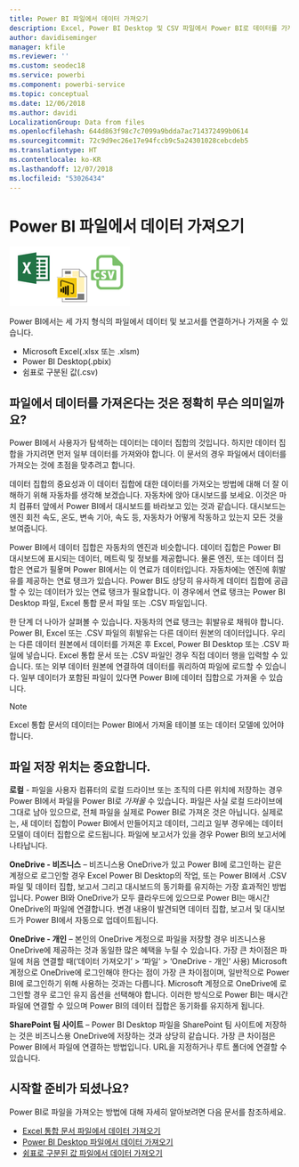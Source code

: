 ```yaml
---
title: Power BI 파일에서 데이터 가져오기
description: Excel, Power BI Desktop 및 CSV 파일에서 Power BI로 데이터를 가져오는 방법 알아보기
author: davidiseminger
manager: kfile
ms.reviewer: ''
ms.custom: seodec18
ms.service: powerbi
ms.component: powerbi-service
ms.topic: conceptual
ms.date: 12/06/2018
ms.author: davidi
LocalizationGroup: Data from files
ms.openlocfilehash: 644d863f98c7c7099a9bdda7ac714372499b0614
ms.sourcegitcommit: 72c9d9ec26e17e94fccb9c5a24301028cebcdeb5
ms.translationtype: HT
ms.contentlocale: ko-KR
ms.lasthandoff: 12/07/2018
ms.locfileid: "53026434"
---
```

# <a name="get-data-from-files-for-power-bi"></a>Power BI 파일에서 데이터 가져오기
![](media/service-get-data-from-files/file_icons.png)

Power BI에서는 세 가지 형식의 파일에서 데이터 및 보고서를 연결하거나 가져올 수 있습니다.

* Microsoft Excel(.xlsx 또는 .xlsm)
* Power BI Desktop(.pbix)
* 쉼표로 구분된 값(.csv)

## <a name="what-does-get-data-from-a-file-really-mean"></a>파일에서 데이터를 가져온다는 것은 정확히 무슨 의미일까요?
Power BI에서 사용자가 탐색하는 데이터는 데이터 집합의 것입니다. 하지만 데이터 집합을 가지려면 먼저 일부 데이터를 가져와야 합니다. 이 문서의 경우 파일에서 데이터를 가져오는 것에 초점을 맞추려고 합니다.

데이터 집합의 중요성과 이 데이터 집합에 대한 데이터를 가져오는 방법에 대해 더 잘 이해하기 위해 자동차를 생각해 보겠습니다. 자동차에 앉아 대시보드를 보세요. 이것은 마치 컴퓨터 앞에서 Power BI에서 대시보드를 바라보고 있는 것과 같습니다. 대시보드는 엔진 회전 속도, 온도, 변속 기아, 속도 등, 자동차가 어떻게 작동하고 있는지 모든 것을 보여줍니다.

Power BI에서 데이터 집합은 자동차의 엔진과 비슷합니다. 데이터 집합은 Power BI 대시보드에 표시되는 데이터, 메트릭 및 정보를 제공합니다. 물론 엔진, 또는 데이터 집합은 연료가 필욯며 Power BI에서는 이 연료가 데이터입니다. 자동차에는 엔진에 휘발유를 제공하는 연료 탱크가 있습니다. Power BI도 상당히 유사하게 데이터 집합에 공급할 수 있는 데이터가 있는 연료 탱크가 필요합니다. 이 경우에서 연료 탱크는 Power BI Desktop 파일, Excel 통합 문서 파일 또는 .CSV 파일입니다.

한 단계 더 나아가 살펴볼 수 있습니다. 자동차의 연료 탱크는 휘발유로 채워야 합니다. Power BI, Excel 또는 .CSV 파일의 휘발유는 다른 데이터 원본의 데이터입니다. 우리는 다른 데이터 원본에서 데이터를 가져온 후 Excel, Power BI Desktop 또는 .CSV 파일에 넣습니다. Excel 통합 문서 또는 .CSV 파일인 경우 직접 데이터 행을 입력할 수 있습니다. 또는 외부 데이터 원본에 연결하여 데이터를 쿼리하여 파일에 로드할 수 있습니다. 일부 데이터가 포함된 파일이 있다면 Power BI에 데이터 집합으로 가져올 수 있습니다.

> [!NOTE]
> Excel 통합 문서의 데이터는 Power BI에서 가져올 테이블 또는 데이터 모델에 있어야 합니다.
> 
> 

## <a name="where-your-file-is-saved-makes-a-difference"></a>파일 저장 위치는 중요합니다.
**로컬** - 파일을 사용자 컴퓨터의 로컬 드라이브 또는 조직의 다른 위치에 저장하는 경우 Power BI에서 파일을 Power BI로 *가져올* 수 있습니다. 파일은 사실 로컬 드라이브에 그대로 남아 있으므로, 전체 파일을 실제로 Power BI로 가져온 것은 아닙니다. 실제로는, 새 데이터 집합이 Power BI에서 만들어지고 데이터, 그리고 일부 경우에는 데이터 모델이 데이터 집합으로 로드됩니다. 파일에 보고서가 있을 경우 Power BI의 보고서에 나타납니다.

**OneDrive - 비즈니스** – 비즈니스용 OneDrive가 있고 Power BI에 로그인하는 같은 계정으로 로그인할 경우 Excel Power BI Desktop의 작업, 또는 Power BI에서 .CSV 파일 및 데이터 집합, 보고서 그리고 대시보드의 동기화를 유지하는 가장 효과적인 방법입니다. Power BI와 OneDrive가 모두 클라우드에 있으므로 Power BI는 매시간 OneDrive의 파일에 연결합니다. 변경 내용이 발견되면 데이터 집합, 보고서 및 대시보드가 Power BI에서 자동으로 업데이트됩니다.

**OneDrive - 개인** – 본인의 OneDrive 계정으로 파일을 저장할 경우 비즈니스용 OneDrive에 제공하는 것과 동일한 많은 혜택을 누릴 수 있습니다. 가장 큰 차이점은 파일에 처음 연결할 때(‘데이터 가져오기’ > ‘파일’ > ‘OneDrive - 개인’ 사용) Microsoft 계정으로 OneDrive에 로그인해야 한다는 점이 가장 큰 차이점이며, 일반적으로 Power BI에 로그인하기 위해 사용하는 것과는 다릅니다. Microsoft 계정으로 OneDrive에 로그인할 경우 로그인 유지 옵션을 선택해야 합니다. 이러한 방식으로 Power BI는 매시간 파일에 연결할 수 있으며 Power BI의 데이터 집합은 동기화를 유지하게 됩니다.

**SharePoint 팀 사이트** – Power BI Desktop 파일을 SharePoint 팀 사이트에 저장하는 것은 비즈니스용 OneDrive에 저장하는 것과 상당히 같습니다. 가장 큰 차이점은 Power BI에서 파일에 연결하는 방법입니다. URL을 지정하거나 루트 폴더에 연결할 수 있습니다.

## <a name="ready-to-get-started"></a>시작할 준비가 되셨나요?
Power BI로 파일을 가져오는 방법에 대해 자세히 알아보려면 다음 문서를 참조하세요.

* [Excel 통합 문서 파일에서 데이터 가져오기](service-excel-workbook-files.md)
* [Power BI Desktop 파일에서 데이터 가져오기](service-desktop-files.md)
* [쉼표로 구분된 값 파일에서 데이터 가져오기](service-comma-separated-value-files.md)

